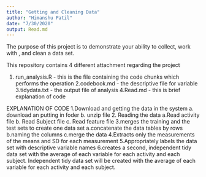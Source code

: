```yaml
---
title: "Getting and Cleaning Data"
author: "Himanshu Patil"
date: "7/30/2020"
output: Read.md
---
```


The purpose of this project is to demonstrate your ability to collect, work with
, and clean a data set.

This repository contains 4 different attachment regarding the project
1. run_analysis.R - this is the file containing the code chunks which performs 
the operation
2.codebook.md - the descriptive file for variable
3.tidydata.txt - the output file of analysis
4.Read.md - this is brief explanation of code

EXPLANATION OF CODE
1.Download and getting the data in the system
  a. download an putting in foder
  b. unzip file
2. Reading the data
  a.Read activity file
  b. Read Subject file
  c. Read feature file
3.merges the training and the test sets to create one data set
  a.concatenate the data tables by rows
  b.naming the columns
  c.merge the data
4.Extracts only the measurements of the means and SD for each measurement
5.Appropriately labels the data set with descriptive variable names
6.creates a second, independent tidy data set with the average of each variable for each activity and each subject.
Independent tidy data set will be created with the average of each variable for each activity and each subject.


